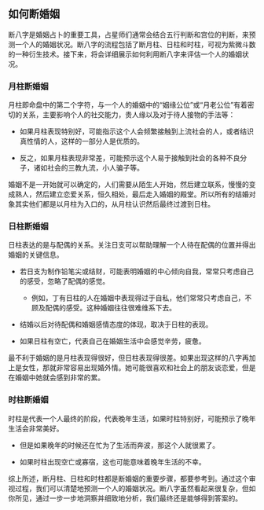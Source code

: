## 如何断婚姻

断八字是婚姻占卜的重要工具，占星师们通常会结合五行判断和宫位的判断，来预测一个人的婚姻状况。断八字的流程包括了断月柱、日柱和时柱，可视为紫微斗数的一种衍生技术。接下来，将会详细展示如何利用断八字来评估一个人的婚姻状况。

### 月柱断婚姻

月柱即命盘中的第二个字符，与一个人的婚姻中的“姻缘公位”或“月老公位”有着密切的关系，主要影响个人的社交能力，贵人缘以及对于待人接物的手法等：

- 如果月柱表现特别好，可能指示这个人会频繁接触到上流社会的人，或者结识真性情的人，这样的一部分人是优质的。

- 反之，如果月柱表现非常差，可能预示这个人易于接触到社会的各种不良分子，诸如社会的三教九流，小人骗子等。

婚姻不是一开始就可以确定的，人们需要从陌生人开始，然后建立联系，慢慢的变成熟人，然后建立恋爱关系，恒久相处，最后走入婚姻的殿堂。所以所有的结婚对象其实他们都是以月柱为入口的，从月柱认识然后最终过渡到日柱。

### 日柱断婚姻

日柱表达的是与配偶的关系。关注日支可以帮助理解一个人待在配偶的位置并得出婚姻的关键信息。

- 若日支为制作铅笔尖或结财，可能表明婚姻的中心倾向自我，常常只考虑自己的感受，忽略了配偶的感觉。
  
  - 例如，丁有日柱的人在婚姻中表现得过于自私，他们常常只考虑自己，不顾及配偶的感受。这种婚姻往往很难维系下去。

- 结婚以后对待配偶和婚姻感情态度的体现，取决于日柱的表现。

- 如果日柱有空亡，代表自己在婚姻生活中会感觉辛劳，疲惫。

最不利于婚姻的是月柱表现得很好，但日柱表现得很差。如果出现这样的八字再加上是女性，那就非常容易出现婚外情。她可能很喜欢和社会上的朋友谈恋爱，但是在婚姻中她就会感到非常的累。

### 时柱断婚姻

时柱是代表一个人最终的阶段，代表晚年生活，如果时柱特别好，可能预示了晚年生活会非常美好。

- 但是如果晚年的时候还在忙为了生活而奔波，那这个人就很累了。

- 如果时柱出现空亡或寡宿，这也可能意味着晚年生活的不幸。

综上所述，断月柱、日柱和时柱都是断婚姻的重要步骤，都要参考到。通过这个审视过程，我们可以清楚地预测一个人的婚姻状况。断八字虽然看起来很复杂，但如你所见，通过一步一步地洞察并细致地分析，我们最终还是能够得到答案的。